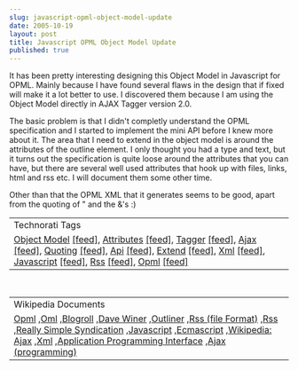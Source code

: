 ```yaml
---
slug: javascript-opml-object-model-update
date: 2005-10-19
layout: post
title: Javascript OPML Object Model Update
published: true
---
```

It has been pretty interesting designing this Object Model in Javascript for OPML.  Mainly because I have found several flaws in the design that if fixed will make it a lot better to use.  I discovered them because I am using the Object Model directly in AJAX Tagger version 2.0.<p />The basic problem is that I didn't completly understand the OPML specification and I started to implement the mini API before I knew more about it.  The area that I need to extend in the object model is around the attributes of the outline element.  I only thought you had a type and text, but it turns out the specification is quite loose around the attributes that you can have, but there are several well used attributes that hook up with files, links, html and rss etc.  I will document them some other time.<p />Other than that the OPML XML that it generates seems to be good, apart from the quoting of " and the &amp;'s :)<p /><table class="TechnoratiHead TagHeader">
<tr><td>Technorati Tags</td></tr>
<tr class="Technorati"><td>
<a href="http://www.technorati.com/tag/Object%20Model" class="Tag" rel="tag">Object Model</a> <a href="http://feeds.technorati.com/feed/posts/tag/Object%20Model" class="Tag">[feed]</a>, <a href="http://www.technorati.com/tag/Attributes" class="Tag" rel="tag">Attributes</a> <a href="http://feeds.technorati.com/feed/posts/tag/Attributes" class="Tag">[feed]</a>, <a href="http://www.technorati.com/tag/Tagger" class="Tag" rel="tag">Tagger</a> <a href="http://feeds.technorati.com/feed/posts/tag/Tagger" class="Tag">[feed]</a>, <a href="http://www.technorati.com/tag/Ajax" class="Tag" rel="tag">Ajax</a> <a href="http://feeds.technorati.com/feed/posts/tag/Ajax" class="Tag">[feed]</a>, <a href="http://www.technorati.com/tag/Quoting" class="Tag" rel="tag">Quoting</a> <a href="http://feeds.technorati.com/feed/posts/tag/Quoting" class="Tag">[feed]</a>, <a href="http://www.technorati.com/tag/Api" class="Tag" rel="tag">Api</a> <a href="http://feeds.technorati.com/feed/posts/tag/Api" class="Tag">[feed]</a>, <a href="http://www.technorati.com/tag/Extend" class="Tag" rel="tag">Extend</a> <a href="http://feeds.technorati.com/feed/posts/tag/Extend" class="Tag">[feed]</a>, <a href="http://www.technorati.com/tag/Xml" class="Tag" rel="tag">Xml</a> <a href="http://feeds.technorati.com/feed/posts/tag/Xml" class="Tag">[feed]</a>, <a href="http://www.technorati.com/tag/Javascript" class="Tag" rel="tag">Javascript</a> <a href="http://feeds.technorati.com/feed/posts/tag/Javascript" class="Tag">[feed]</a>, <a href="http://www.technorati.com/tag/Rss" class="Tag" rel="tag">Rss</a> <a href="http://feeds.technorati.com/feed/posts/tag/Rss" class="Tag">[feed]</a>, <a href="http://www.technorati.com/tag/Opml" class="Tag" rel="tag">Opml</a> <a href="http://feeds.technorati.com/feed/posts/tag/Opml" class="Tag">[feed]</a>
</td></tr>
</table><br /><table class="TechnoratiHead TagHeader">
<tr><td>Wikipedia Documents</td></tr>
<tr class="Technorati"><td>
<a href="http://en.wikipedia.org/wiki/OPML">Opml</a> ,<a href="http://en.wikipedia.org/wiki/OML">Oml</a> ,<a href="http://en.wikipedia.org/wiki/Blogroll">Blogroll</a> ,<a href="http://en.wikipedia.org/wiki/Dave_Winer">Dave Winer</a> ,<a href="http://en.wikipedia.org/wiki/Outliner">Outliner</a> ,<a href="http://en.wikipedia.org/wiki/RSS_(protocol)">Rss (file Format)</a> ,<a href="http://en.wikipedia.org/wiki/RSS">Rss</a> ,<a href="http://en.wikipedia.org/wiki/Really_Simple_Syndication">Really Simple Syndication</a> ,<a href="http://en.wikipedia.org/wiki/JavaScript">Javascript</a> ,<a href="http://en.wikipedia.org/wiki/ECMAScript">Ecmascript</a> ,<a href="http://en.wikipedia.org/wiki/AJAX">Wikipedia: Ajax</a> ,<a href="http://en.wikipedia.org/wiki/XML">Xml</a> ,<a href="http://en.wikipedia.org/wiki/API">Application Programming Interface</a> ,<a href="http://en.wikipedia.org/wiki/Ajax_(programming)">Ajax (programming)</a>
</td></tr>
</table><div class="blogger-post-footer"><img class="posterous_download_image" src="https://blogger.googleusercontent.com/tracker/8109338-112976068184034786?l=www.kinlan.co.uk%2Findex.html" height="1" alt="" width="1" /></div>

